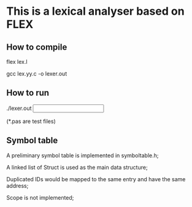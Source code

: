 This is a lexical analyser based on FLEX
========================================

How to compile
--------------

flex lex.l

gcc lex.yy.c -o lexer.out


How to run
----------

./lexer.out <input program file>

(*.pas are test files)


Symbol table
------------

A preliminary symbol table is implemented in symboltable.h;

A linked list of Struct is used as the main data structure;

Duplicated IDs would be mapped to the same entry and have the same address;

Scope is not implemented;
